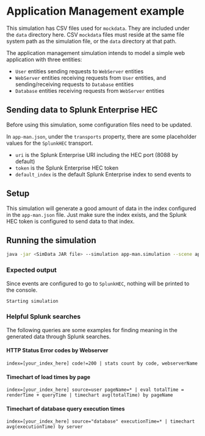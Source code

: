 # Application Management example

This simulation has CSV files used for `mockdata`. They are included under the `data` directory here. CSV `mockdata` files must reside at the same file system path as the simulation file, or the `data` directory at that path.

The application management simulation intends to model a simple web application with three entities:

* `User` entities sending requests to `WebServer` entities
* `WebServer` entities receiving requests from `User` entities, and sending/receiving requests to `Database` entities
* `Database` entities receiving requests from `WebServer` entities

## Sending data to Splunk Enterprise HEC

Before using this simulation, some configuration files need to be updated.

In `app-man.json`, under the `transports` property, there are some placeholder values for the `SplunkHEC` transport.

* `uri` is the Splunk Enterprise URI including the HEC port (8088 by default)
* `token` is the Splunk Enterprise HEC token
* `default_index` is the default Splunk Enterprise index to send events to

## Setup

This simulation will generate a good amount of data in the index configured in the `app-man.json` file. Just make sure the index exists, and the Splunk HEC token is configured to send data to that index.

## Running the simulation

```sh
java -jar <SimData JAR file> --simulation app-man.simulation --scene app-man.json
```

### Expected output

Since events are configured to go to `SplunkHEC`, nothing will be printed to the console.

```sh
Starting simulation
```

### Helpful Splunk searches

The following queries are some examples for finding meaning in the generated data through Splunk searches.

#### HTTP Status Error codes by Webserver

```
index=[your_index_here] code!=200 | stats count by code, webserverName
```

#### Timechart of load times by page

```
index=[your_index_here] source=user pageName=* | eval totalTime = renderTime + queryTime | timechart avg(totalTime) by pageName
```


#### Timechart of database query execution times

```
index=[your_index_here] source="database" executionTime=* | timechart avg(executionTime) by server
```
